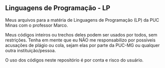 ## Linguagens de Programação - LP

Meus arquivos para a matéria de Linguagens de Programação (LP) da PUC Minas com o professor Marco.

Meus códigos inteiros ou trechos deles podem ser usados por todos, sem restrições. Tenha em mente que eu NÃO me responsabilizo por possíveis acusações de plágio ou cola, sejam elas por parte da PUC-MG ou qualquer outra instituição/pessoa.

O uso dos códigos neste repositório é por conta e risco do usuário.
